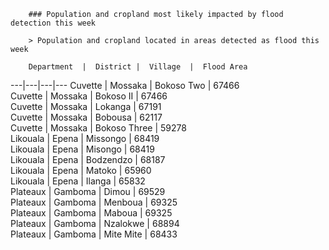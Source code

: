 
        ### Population and cropland most likely impacted by flood detection this week

        > Population and cropland located in areas detected as flood this week

        Department  |  District |  Village  |  Flood Area 
---|---|---|---
Cuvette  |  Mossaka  |  Bokoso Two  |  67466  
Cuvette  |  Mossaka  |  Bokoso II  |  67466  
Cuvette  |  Mossaka  |  Lokanga  |  67191  
Cuvette  |  Mossaka  |  Bobousa  |  62117  
Cuvette  |  Mossaka  |  Bokoso Three  |  59278  
Likouala  |  Epena  |  Missongo  |  68419  
Likouala  |  Epena  |  Misongo  |  68419  
Likouala  |  Epena  |  Bodzendzo  |  68187  
Likouala  |  Epena  |  Matoko  |  65960  
Likouala  |  Epena  |  Ilanga  |  65832  
Plateaux  |  Gamboma  |  Dimou  |  69529  
Plateaux  |  Gamboma  |  Menboua  |  69325  
Plateaux  |  Gamboma  |  Maboua  |  69325  
Plateaux  |  Gamboma  |  Nzalokwe  |  68894  
Plateaux  |  Gamboma  |  Mite Mite  |  68433  
